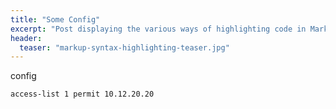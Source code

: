 ```yaml
---
title: "Some Config"
excerpt: "Post displaying the various ways of highlighting code in Markdown."
header:
  teaser: "markup-syntax-highlighting-teaser.jpg"
---
```


config

```
access-list 1 permit 10.12.20.20
```
